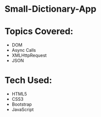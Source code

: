 # Small-Dictionary-App

# Topics Covered:
<ul>
  <li>DOM</li>
  <li>Async Calls</li>
  <li>XMLHttpRequest</li>
  <li>JSON</li>
</ul>

# Tech Used:
<ul>
  <li>HTML5</li>
  <li>CSS3</li>
  <li>Bootstrap</li>
  <li>JavaScript</li>
</ul>
